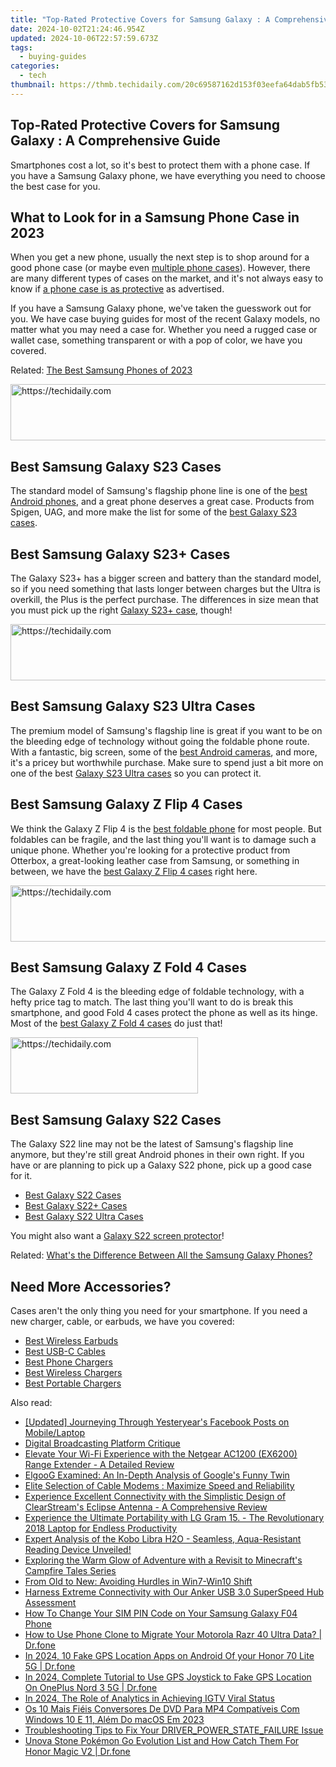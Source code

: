 ```yaml
---
title: "Top-Rated Protective Covers for Samsung Galaxy : A Comprehensive Guide"
date: 2024-10-02T21:24:46.954Z
updated: 2024-10-06T22:57:59.673Z
tags:
  - buying-guides
categories:
  - tech
thumbnail: https://thmb.techidaily.com/20c69587162d153f03eefa64dab5fb5356740a9d42978b0299a0a4d322290d05.jpeg
---
```


## Top-Rated Protective Covers for Samsung Galaxy : A Comprehensive Guide

Smartphones cost a lot, so it's best to protect them with a phone case. If you have a Samsung Galaxy phone, we have everything you need to choose the best case for you.

##  What to Look for in a Samsung Phone Case in 2023

 When you get a new phone, usually the next step is to shop around for a good phone case (or maybe even [multiple phone cases](https://tech-savvy.techidaily.com/artificial-intelligence-the-next-level-for-bing/)). However, there are many different types of cases on the market, and it's not always easy to know if [a phone case is as protective](https://android-location-track.techidaily.com/how-to-check-distance-and-radius-on-google-maps-for-your-samsung-galaxy-s24plus-drfone-by-drfone-virtual-android/) as advertised.

 If you have a Samsung Galaxy phone, we've taken the guesswork out for you. We have case buying guides for most of the recent Galaxy models, no matter what you may need a case for. Whether you need a rugged case or wallet case, something transparent or with a pop of color, we have you covered.

Related: [The Best Samsung Phones of 2023](https://instagram-clips.techidaily.com/new-connecting-consciously-with-content-craftsmen-of-your-realm-for-2024/) 

<!-- affiliate ads begin -->
<a href="https://aligracehair.sjv.io/c/5597632/1880976/19272" target="_top" id="1880976">
  <img src="//a.impactradius-go.com/display-ad/19272-1880976" border="0" alt="https://techidaily.com" width="728" height="90"/>
</a>
<img height="0" width="0" src="https://aligracehair.sjv.io/i/5597632/1880976/19272" style="position:absolute;visibility:hidden;" border="0" />
<!-- affiliate ads end -->

##  Best Samsung Galaxy S23 Cases

 The standard model of Samsung's flagship phone line is one of the [best Android phones](https://twitter-videos.techidaily.com/hot-takes-highlight-twitters-trending-topics-for-2024/), and a great phone deserves a great case. Products from Spigen, UAG, and more make the list for some of the [best Galaxy S23 cases](https://driver-error.techidaily.com/unresponsive-keys-on-pc/).

##  Best Samsung Galaxy S23+ Cases

 The Galaxy S23+ has a bigger screen and battery than the standard model, so if you need something that lasts longer between charges but the Ultra is overkill, the Plus is the perfect purchase. The differences in size mean that you must pick up the right [Galaxy S23+ case](https://facebook-video-content.techidaily.com/updated-2024-approved-2023-ranking-top-6-apps-for-fb-lite-video-downloads/), though!

<!-- affiliate ads begin -->
<a href="https://appsumo.8odi.net/c/5597632/2129740/7443" target="_top" id="2129740">
  <img src="//a.impactradius-go.com/display-ad/7443-2129740" border="0" alt="https://techidaily.com" width="728" height="90"/>
</a>
<img height="0" width="0" src="https://appsumo.8odi.net/i/5597632/2129740/7443" style="position:absolute;visibility:hidden;" border="0" />
<!-- affiliate ads end -->

##  Best Samsung Galaxy S23 Ultra Cases

 The premium model of Samsung's flagship line is great if you want to be on the bleeding edge of technology without going the foldable phone route. With a fantastic, big screen, some of the [best Android cameras](https://blog-min.techidaily.com/how-to-restore-deleted-infinix-hot-30-5g-pictures-an-easy-method-explained-by-fonelab-android-recover-pictures/), and more, it's a pricey but worthwhile purchase. Make sure to spend just a bit more on one of the best [Galaxy S23 Ultra cases](https://fake-location.techidaily.com/the-best-8-vpn-hardware-devices-reviewed-on-oneplus-nord-ce-3-5g-drfone-by-drfone-virtual-android/) so you can protect it.

##  Best Samsung Galaxy Z Flip 4 Cases

 We think the Galaxy Z Flip 4 is the [best foldable phone](https://fox-blue.techidaily.com/step-beyond-reality-reviewing-lgs-virtual-vision-for-2024/) for most people. But foldables can be fragile, and the last thing you'll want is to damage such a unique phone. Whether you're looking for a protective product from Otterbox, a great-looking leather case from Samsung, or something in between, we have the [best Galaxy Z Flip 4 cases](https://facebook-clips.techidaily.com/updated-2024-approved-hidden-gems-galore-top-10-unique-meme-webpages/) right here.

<!-- affiliate ads begin -->
<a href="https://appsumo.8odi.net/c/5597632/2068439/7443" target="_top" id="2068439">
  <img src="//a.impactradius-go.com/display-ad/7443-2068439" border="0" alt="https://techidaily.com" width="728" height="90"/>
</a>
<img height="0" width="0" src="https://appsumo.8odi.net/i/5597632/2068439/7443" style="position:absolute;visibility:hidden;" border="0" />
<!-- affiliate ads end -->

##  Best Samsung Galaxy Z Fold 4 Cases

 The Galaxy Z Fold 4 is the bleeding edge of foldable technology, with a hefty price tag to match. The last thing you'll want to do is break this smartphone, and good Fold 4 cases protect the phone as well as its hinge. Most of the [best Galaxy Z Fold 4 cases](https://screen-mirroring-recording.techidaily.com/new-commanders-clash-the-ultimate-ranking-of-7-total-war-games/) do just that!

<!-- affiliate ads begin -->
<a href="https://aligracehair.sjv.io/c/5597632/1925565/19272" target="_top" id="1925565">
  <img src="//a.impactradius-go.com/display-ad/19272-1925565" border="0" alt="https://techidaily.com" width="300" height="90"/>
</a>
<img height="0" width="0" src="https://aligracehair.sjv.io/i/5597632/1925565/19272" style="position:absolute;visibility:hidden;" border="0" />
<!-- affiliate ads end -->

##  Best Samsung Galaxy S22 Cases

 The Galaxy S22 line may not be the latest of Samsung's flagship line anymore, but they're still great Android phones in their own right. If you have or are planning to pick up a Galaxy S22 phone, pick up a good case for it.

* [Best Galaxy S22 Cases](https://desktop-recording.techidaily.com/updated-the-quest-for-video-perfection-debating-between-bandicam-and-camtasia/)
* [Best Galaxy S22+ Cases](https://screen-video-capture.techidaily.com/new-2024-approved-get-the-best-free-pc-sound-logger-download-x-recorder/)
* [Best Galaxy S22 Ultra Cases](https://youtube-tips.techidaily.com/ed-ultimate-guide-to-calculate-your-youtube-views-and-money-for-2024/)

 You might also want a [Galaxy S22 screen protector](https://extra-tips.techidaily.com/step-by-step-approach-to-mastery-with-iphone-x-animoji-use/)!

Related: [What's the Difference Between All the Samsung Galaxy Phones?](https://youtube-help.techidaily.com/in-2024-secure-song-transfers-to-youtube-channel/) 

##  Need More Accessories?

 Cases aren't the only thing you need for your smartphone. If you need a new charger, cable, or earbuds, we have you covered:

* [Best Wireless Earbuds](https://ios-unlock.techidaily.com/locked-out-of-apple-iphone-xs-max-5-ways-to-get-into-a-locked-apple-iphone-xs-max-by-drfone-ios/)
* [Best USB-C Cables](https://games-able.techidaily.com/bypassing-steam-disconnection-in-windows-11/)
* [Best Phone Chargers](https://some-techniques.techidaily.com/freedom-in-viewing-is-vlc-more-powerful-than-mpc-for-2024/)
* [Best Wireless Chargers](https://location-social.techidaily.com/in-2024-how-to-fake-snapchat-location-without-jailbreak-on-vivo-y02t-drfone-by-drfone-virtual-android/)
* [Best Portable Chargers](https://change-location.techidaily.com/how-to-fix-error-495-while-downloadupdating-android-apps-on-motorola-moto-g13-drfone-by-drfone-fix-android-problems-fix-android-problems/)

<ins class="adsbygoogle"
     style="display:block"
     data-ad-format="autorelaxed"
     data-ad-client="ca-pub-7571918770474297"
     data-ad-slot="1223367746"></ins>

<ins class="adsbygoogle"
     style="display:block"
     data-ad-client="ca-pub-7571918770474297"
     data-ad-slot="8358498916"
     data-ad-format="auto"
     data-full-width-responsive="true"></ins>

<span class="atpl-alsoreadstyle">Also read:</span>
<div><ul>
<li><a href="https://facebook-clips.techidaily.com/updated-journeying-through-yesteryears-facebook-posts-on-mobilelaptop/"><u>[Updated] Journeying Through Yesteryear's Facebook Posts on Mobile/Laptop</u></a></li>
<li><a href="https://extra-hints.techidaily.com/digital-broadcasting-platform-critique/"><u>Digital Broadcasting Platform Critique</u></a></li>
<li><a href="https://buynow-help.techidaily.com/elevate-your-wi-fi-experience-with-the-netgear-ac1200-ex6200-range-extender-a-detailed-review/"><u>Elevate Your Wi-Fi Experience with the Netgear AC1200 (EX6200) Range Extender - A Detailed Review</u></a></li>
<li><a href="https://buynow-help.techidaily.com/elgoog-examined-an-in-depth-analysis-of-googles-funny-twin/"><u>ElgooG Examined: An In-Depth Analysis of Google's Funny Twin</u></a></li>
<li><a href="https://buynow-help.techidaily.com/elite-selection-of-cable-modems-maximize-speed-and-reliability/"><u>Elite Selection of Cable Modems : Maximize Speed and Reliability</u></a></li>
<li><a href="https://buynow-help.techidaily.com/experience-excellent-connectivity-with-the-simplistic-design-of-clearstreams-eclipse-antenna-a-comprehensive-review/"><u>Experience Excellent Connectivity with the Simplistic Design of ClearStream's Eclipse Antenna - A Comprehensive Review</u></a></li>
<li><a href="https://buynow-help.techidaily.com/experience-the-ultimate-portability-with-lg-gram-15-the-revolutionary-2018-laptop-for-endless-productivity/"><u>Experience the Ultimate Portability with LG Gram 15. - The Revolutionary 2018 Laptop for Endless Productivity</u></a></li>
<li><a href="https://buynow-help.techidaily.com/expert-analysis-of-the-kobo-libra-h2o-seamless-aqua-resistant-reading-device-unveiled/"><u>Expert Analysis of the Kobo Libra H2O - Seamless, Aqua-Resistant Reading Device Unveiled!</u></a></li>
<li><a href="https://buynow-help.techidaily.com/exploring-the-warm-glow-of-adventure-with-a-revisit-to-minecrafts-campfire-tales-series/"><u>Exploring the Warm Glow of Adventure with a Revisit to Minecraft's Campfire Tales Series</u></a></li>
<li><a href="https://buynow-help.techidaily.com/from-old-to-new-avoiding-hurdles-in-win7-win10-shift/"><u>From Old to New: Avoiding Hurdles in Win7-Win10 Shift</u></a></li>
<li><a href="https://buynow-help.techidaily.com/harness-extreme-connectivity-with-our-anker-usb-30-superspeed-hub-assessment/"><u>Harness Extreme Connectivity with Our Anker USB 3.0 SuperSpeed Hub Assessment</u></a></li>
<li><a href="https://sim-unlock.techidaily.com/how-to-change-your-sim-pin-code-on-your-samsung-galaxy-f04-phone-by-drfone-android/"><u>How To Change Your SIM PIN Code on Your Samsung Galaxy F04 Phone</u></a></li>
<li><a href="https://android-transfer.techidaily.com/how-to-use-phone-clone-to-migrate-your-motorola-razr-40-ultra-data-drfone-by-drfone-transfer-from-android-transfer-from-android/"><u>How to Use Phone Clone to Migrate Your Motorola Razr 40 Ultra Data? | Dr.fone</u></a></li>
<li><a href="https://android-location.techidaily.com/in-2024-10-fake-gps-location-apps-on-android-of-your-honor-70-lite-5g-drfone-by-drfone-virtual/"><u>In 2024, 10 Fake GPS Location Apps on Android Of your Honor 70 Lite 5G | Dr.fone</u></a></li>
<li><a href="https://review-topics.techidaily.com/in-2024-complete-tutorial-to-use-gps-joystick-to-fake-gps-location-on-oneplus-nord-3-5g-drfone-by-drfone-virtual-android/"><u>In 2024, Complete Tutorial to Use GPS Joystick to Fake GPS Location On OnePlus Nord 3 5G | Dr.fone</u></a></li>
<li><a href="https://instagram-video-files.techidaily.com/in-2024-the-role-of-analytics-in-achieving-igtv-viral-status/"><u>In 2024, The Role of Analytics in Achieving IGTV Viral Status</u></a></li>
<li><a href="https://tech-revival.techidaily.com/os-10-mais-fieis-conversores-de-dvd-para-mp4-compativeis-com-windows-10-e-11-alem-do-macos-em-2023/"><u>Os 10 Mais Fiéis Conversores De DVD Para MP4 Compatíveis Com Windows 10 E 11, Além Do macOS Em 2023</u></a></li>
<li><a href="https://win-howtos.techidaily.com/troubleshooting-tips-to-fix-your-driverpowerstatefailure-issue/"><u>Troubleshooting Tips to Fix Your DRIVER_POWER_STATE_FAILURE Issue</u></a></li>
<li><a href="https://pokemon-go-android.techidaily.com/unova-stone-pokemon-go-evolution-list-and-how-catch-them-for-honor-magic-v2-drfone-by-drfone-virtual-android/"><u>Unova Stone Pokémon Go Evolution List and How Catch Them For Honor Magic V2 | Dr.fone</u></a></li>
</ul></div>

